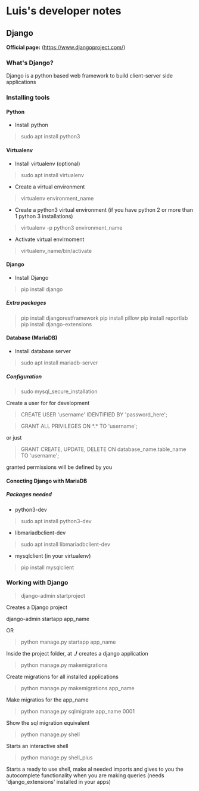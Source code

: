 # Luis's developer notes

## Django
**Official page:** (https://www.djangoproject.com/)

### What's Django?
Django is a python based web framework to build client-server side applications

### Installing tools

#### Python

- Install python
> sudo apt install python3

#### Virtualenv
- Install virtualenv (optional)
> sudo apt install virtualenv

- Create a virtual environment
> virtualenv environment\_name

- Create a python3 virtual environment (if you have python 2 or more than 1 python 3 installations)
> virtualenv -p python3 environment\_name

- Activate virtual envirnoment
> virtualenv\_name/bin/activate

#### Django
- Install Django
> pip install django

##### Extra packages
> pip install djangorestframework
> pip install pillow
> pip install reportlab
> pip install django-extensions

#### Database (MariaDB)
- Install database server
> sudo apt install mariadb-server

##### Configuration
> sudo mysql\_secure\_installation

Create a user for for development

> CREATE USER 'username' IDENTIFIED BY 'password\_here';

> GRANT ALL PRIVILEGES ON \*.\* TO 'username';

or just

> GRANT CREATE, UPDATE, DELETE ON database\_name.table\_name TO 'username';

granted permissions will be defined by you

#### Conecting Django with MariaDB

##### Packages needed
- python3-dev
> sudo apt install python3-dev

- libmariadbclient-dev
> sudo apt install libmariadbclient-dev

- mysqlclient (in your virtualenv)
> pip install mysqlclient

### Working with Django

> django-admin startproject

Creates a Django project


django-admin startapp app\_name

OR

> python manage.py startapp app\_name

Inside the project folder, at **./** creates a django application


> python manage.py makemigrations

Create migrations for all installed applications


> python manage.py makemigrations app\_name


Make migratios for the app\_name

> python manage.py sqlmigrate app\_name 0001

Show the sql migration equivalent


> python manage.py shell

Starts an interactive shell


> python manage.py shell\_plus

Starts a ready to use shell, make al needed imports and gives to you the autocomplete functionality when you are making queries (needs 'django\_extensions' installed in your apps)

